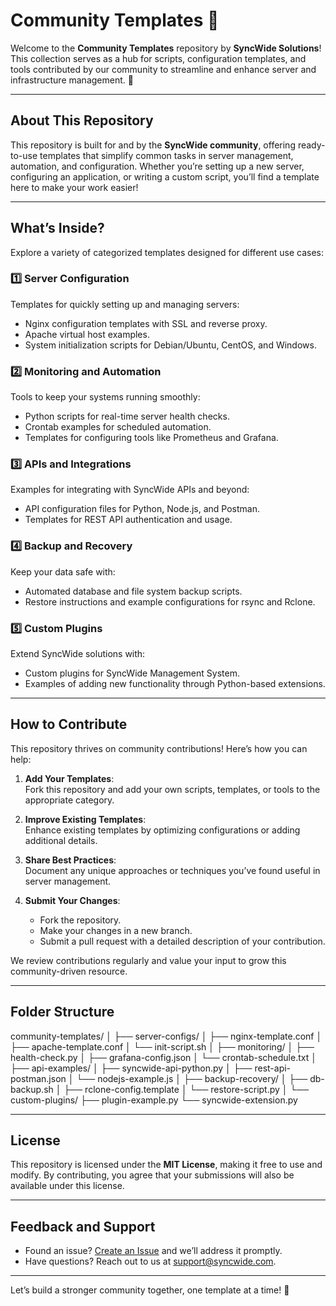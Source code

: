 # Community Templates 📂

Welcome to the **Community Templates** repository by **SyncWide Solutions**! This collection serves as a hub for scripts, configuration templates, and tools contributed by our community to streamline and enhance server and infrastructure management. 🌟

---

## About This Repository

This repository is built for and by the **SyncWide community**, offering ready-to-use templates that simplify common tasks in server management, automation, and configuration. Whether you’re setting up a new server, configuring an application, or writing a custom script, you’ll find a template here to make your work easier!

---

## What’s Inside?

Explore a variety of categorized templates designed for different use cases:

### 1️⃣ **Server Configuration**  
Templates for quickly setting up and managing servers:
- Nginx configuration templates with SSL and reverse proxy.
- Apache virtual host examples.
- System initialization scripts for Debian/Ubuntu, CentOS, and Windows.

### 2️⃣ **Monitoring and Automation**  
Tools to keep your systems running smoothly:
- Python scripts for real-time server health checks.
- Crontab examples for scheduled automation.
- Templates for configuring tools like Prometheus and Grafana.

### 3️⃣ **APIs and Integrations**  
Examples for integrating with SyncWide APIs and beyond:
- API configuration files for Python, Node.js, and Postman.
- Templates for REST API authentication and usage.

### 4️⃣ **Backup and Recovery**  
Keep your data safe with:
- Automated database and file system backup scripts.
- Restore instructions and example configurations for rsync and Rclone.

### 5️⃣ **Custom Plugins**  
Extend SyncWide solutions with:
- Custom plugins for SyncWide Management System.
- Examples of adding new functionality through Python-based extensions.

---

## How to Contribute

This repository thrives on community contributions! Here’s how you can help:

1. **Add Your Templates**:  
   Fork this repository and add your own scripts, templates, or tools to the appropriate category.

2. **Improve Existing Templates**:  
   Enhance existing templates by optimizing configurations or adding additional details.

3. **Share Best Practices**:  
   Document any unique approaches or techniques you’ve found useful in server management.

4. **Submit Your Changes**:  
   - Fork the repository.
   - Make your changes in a new branch.
   - Submit a pull request with a detailed description of your contribution.

We review contributions regularly and value your input to grow this community-driven resource.

---

## Folder Structure

community-templates/
│
├── server-configs/
│   ├── nginx-template.conf
│   ├── apache-template.conf
│   └── init-script.sh
│
├── monitoring/
│   ├── health-check.py
│   ├── grafana-config.json
│   └── crontab-schedule.txt
│
├── api-examples/
│   ├── syncwide-api-python.py
│   ├── rest-api-postman.json
│   └── nodejs-example.js
│
├── backup-recovery/
│   ├── db-backup.sh
│   ├── rclone-config.template
│   └── restore-script.py
│
└── custom-plugins/
    ├── plugin-example.py
    └── syncwide-extension.py

---

## License

This repository is licensed under the **MIT License**, making it free to use and modify. By contributing, you agree that your submissions will also be available under this license.

---

## Feedback and Support

- Found an issue? [Create an Issue](https://github.com/SyncWide-Solutions/Community-Templates/issues) and we’ll address it promptly.
- Have questions? Reach out to us at [support@syncwide.com](mailto:support@syncwide.com).

---

Let’s build a stronger community together, one template at a time! 🚀
